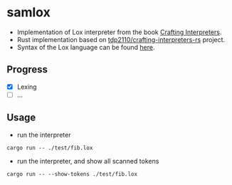 # samlox
- Implementation of Lox interpreter from the book [Crafting Interpreters](https://craftinginterpreters.com).
- Rust implementation based on [tdp2110/crafting-interpreters-rs](https://github.com/tdp2110/crafting-interpreters-rs) project.
- Syntax of the Lox language can be found [here](https://craftinginterpreters.com/the-lox-language.html).

## Progress
- [x] Lexing
- [ ] ...

## Usage
- run the interpreter
```
cargo run -- ./test/fib.lox
```
- run the interpreter, and show all scanned tokens
```
cargo run -- --show-tokens ./test/fib.lox
```
